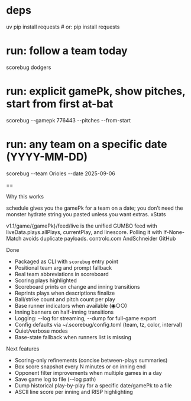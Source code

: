 # deps
uv pip install requests      # or: pip install requests

# run: follow a team today
scorebug dodgers

# run: explicit gamePk, show pitches, start from first at-bat
scorebug --gamepk 776443 --pitches --from-start

# run: any team on a specific date (YYYY-MM-DD)
scorebug --team Orioles --date 2025-09-06


==

Why this works

schedule gives you the gamePk for a team on a date; you don’t need the monster hydrate string you pasted unless you want extras. 
xStats

v1.1/game/{gamePk}/feed/live is the unified GUMBO feed with liveData.plays.allPlays, currentPlay, and linescore. Polling it with If-None-Match avoids duplicate payloads. 
controlc.com
AndSchneider
GitHub

Done

- Packaged as CLI with `scorebug` entry point
- Positional team arg and prompt fallback
- Real team abbreviations in scoreboard
- Scoring plays highlighted
- Scoreboard prints on change and inning transitions
- Reprints plays when descriptions finalize
- Ball/strike count and pitch count per play
- Base runner indicators when available (◉○○)
- Inning banners on half-inning transitions
- Logging: --log for streaming, --dump for full-game export
- Config defaults via ~/.scorebug/config.toml (team, tz, color, interval)
- Quiet/verbose modes
- Base-state fallback when runners list is missing

Next features

- Scoring-only refinements (concise between-plays summaries)
- Box score snapshot every N minutes or on inning end
- Opponent filter improvements when multiple games in a day
- Save game log to file (--log path)
- Dump historical play-by-play for a specific date/gamePk to a file
- ASCII line score per inning and RISP highlighting